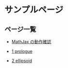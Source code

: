 # サンプルページ

## ページ一覧

- [MathJax の動作確認](./mathjax-test)

- [1 prologue](./1_prologue)

- [2 ellipsoid](./2_ellipsoid)
